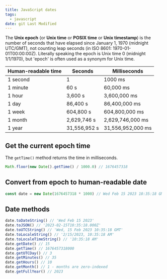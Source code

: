 ```yaml
---
title: JavaScript dates
tags:
  - javascript
date: git Last Modified
---
```


The **Unix epoch** (or **Unix time** or **POSIX time** or **Unix timestamp**) is the number of seconds that have elapsed since January 1, 1970 (midnight UTC/GMT), not counting leap seconds (in ISO 8601: 1970-01-01T00:00:00Z). Literally speaking the epoch is Unix time 0 (midnight 1/1/1970), but 'epoch' is often used as a synonym for Unix time.

| Human-readable time | Seconds      | Milliseconds      |
| ------------------- | ------------ | ----------------- |
| 1 second            | 1            | 1000 ms           |
| 1 minute            | 60 s         | 60,000 ms         |
| 1 hour              | 3,600 s      | 3,600,000 ms      |
| 1 day               | 86,400 s     | 86,400,000 ms     |
| 1 week              | 604,800 s    | 604,800,000 ms    |
| 1 month             | 2,629,746 s  | 2,629,746,000 ms  |
| 1 year              | 31,556,952 s | 31,556,952,000 ms |

## Get the current epoch time

The `getTime()` method returns the time in milliseconds.

```js
Math.floor(new Date().getTime() / 1000.0) // 1676457318
```

## Convert from epoch to human-readable date

```js
const date = new Date(1676457318 * 1000) // Wed Feb 15 2023 10:35:18 GMT+0000 (Greenwich Mean Time)
```

## Date methods

```js
date.toDateString() // 'Wed Feb 15 2023'
date.toJSON() // '2023-02-15T10:35:18.000Z'
date.toUTCString() // 'Wed, 15 Feb 2023 10:35:18 GMT'
date.toLocaleString() // '2/15/2023, 10:35:18 AM'
date.toLocaleTimeString() // '10:35:18 AM'
date.getDate() // 15
date.getTime() // 1676457318000
date.getUTCDay() // 3
date.getMinutes() // 35
date.getHours() // 10
date.getMonth() // 1 - months are zero-indexed
date.getFullYear() // 2023
```
